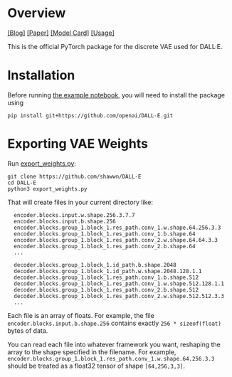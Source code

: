 # Overview

[[Blog]](https://openai.com/blog/dall-e/) [[Paper]](https://arxiv.org/abs/2102.12092) [[Model Card]](model_card.md) [[Usage]](notebooks/usage.ipynb)

This is the official PyTorch package for the discrete VAE used for DALL·E.

# Installation

Before running [the example notebook](notebooks/usage.ipynb), you will need to install the package using

	pip install git+https://github.com/openai/DALL-E.git

# Exporting VAE Weights

Run [export_weights.py](export_weights.py):

```
git clone https://github.com/shawwn/DALL-E
cd DALL-E
python3 export_weights.py
```

That will create files in your current directory like:


```
  encoder.blocks.input.w.shape.256.3.7.7
  encoder.blocks.input.b.shape.256
  encoder.blocks.group_1.block_1.res_path.conv_1.w.shape.64.256.3.3
  encoder.blocks.group_1.block_1.res_path.conv_1.b.shape.64
  encoder.blocks.group_1.block_1.res_path.conv_2.w.shape.64.64.3.3
  encoder.blocks.group_1.block_1.res_path.conv_2.b.shape.64
  ...  

  decoder.blocks.group_1.block_1.id_path.b.shape.2048
  decoder.blocks.group_1.block_1.id_path.w.shape.2048.128.1.1
  decoder.blocks.group_1.block_1.res_path.conv_1.b.shape.512
  decoder.blocks.group_1.block_1.res_path.conv_1.w.shape.512.128.1.1
  decoder.blocks.group_1.block_1.res_path.conv_2.b.shape.512
  decoder.blocks.group_1.block_1.res_path.conv_2.w.shape.512.512.3.3
  ...  
```

Each file is an array of floats. For example, the file `encoder.blocks.input.b.shape.256` contains exactly `256 * sizeof(float)` bytes of data.

You can read each file into whatever framework you want, reshaping the array to the shape specified in the filename. For example, `encoder.blocks.group_1.block_1.res_path.conv_1.w.shape.64.256.3.3` should be treated as a float32 tensor of shape `[64,256,3,3]`.

